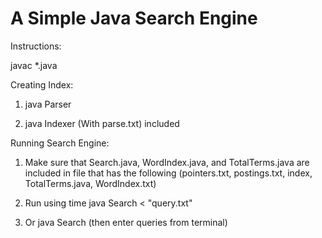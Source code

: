 # A Simple Java Search Engine

Instructions:

javac *.java

Creating Index:

1. java Parser

2. java Indexer (With parse.txt) included


Running Search Engine:

1. Make sure that Search.java, WordIndex.java, and TotalTerms.java are included in file that has the following
   (pointers.txt, postings.txt, index, TotalTerms.java, WordIndex.txt)
   
2. Run using time java Search < "query.txt"

3. Or java Search (then enter queries from terminal)





